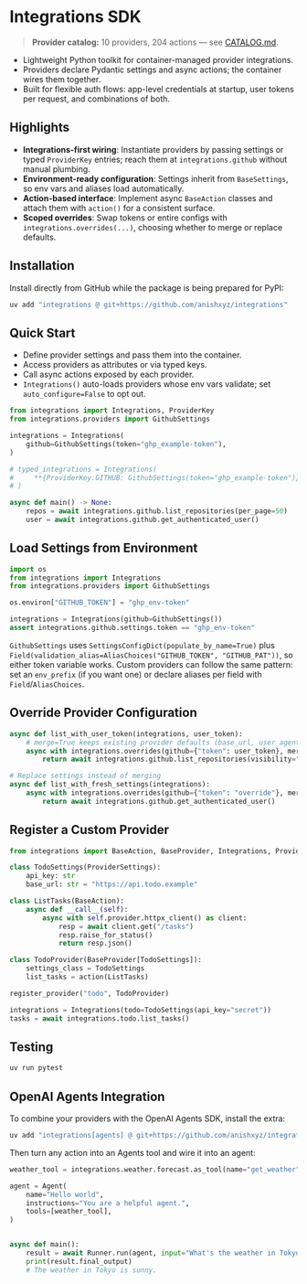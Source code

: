 # Integrations SDK
> **Provider catalog:** 10 providers, 204 actions — see [CATALOG.md](CATALOG.md).

- Lightweight Python toolkit for container-managed provider integrations.
- Providers declare Pydantic settings and async actions; the container wires them together.
- Built for flexible auth flows: app-level credentials at startup, user tokens per request, and combinations of both.

## Highlights
- **Integrations-first wiring**: Instantiate providers by passing settings or typed `ProviderKey` entries; reach them at `integrations.github` without manual plumbing.
- **Environment-ready configuration**: Settings inherit from `BaseSettings`, so env vars and aliases load automatically.
- **Action-based interface**: Implement async `BaseAction` classes and attach them with `action()` for a consistent surface.
- **Scoped overrides**: Swap tokens or entire configs with `integrations.overrides(...)`, choosing whether to merge or replace defaults.

## Installation
Install directly from GitHub while the package is being prepared for PyPI:

```bash
uv add "integrations @ git+https://github.com/anishxyz/integrations"
```

## Quick Start
- Define provider settings and pass them into the container.
- Access providers as attributes or via typed keys.
- Call async actions exposed by each provider.
- `Integrations()` auto-loads providers whose env vars validate; set `auto_configure=False` to opt out.

```python
from integrations import Integrations, ProviderKey
from integrations.providers import GithubSettings

integrations = Integrations(
    github=GithubSettings(token="ghp_example-token"),
)

# typed_integrations = Integrations(
#     **{ProviderKey.GITHUB: GithubSettings(token="ghp_example-token")}
# )

async def main() -> None:
    repos = await integrations.github.list_repositories(per_page=50)
    user = await integrations.github.get_authenticated_user()
```

## Load Settings from Environment
```python
import os
from integrations import Integrations
from integrations.providers import GithubSettings

os.environ["GITHUB_TOKEN"] = "ghp_env-token"

integrations = Integrations(github=GithubSettings())
assert integrations.github.settings.token == "ghp_env-token"
```

`GithubSettings` uses `SettingsConfigDict(populate_by_name=True)` plus `Field(validation_alias=AliasChoices("GITHUB_TOKEN", "GITHUB_PAT"))`, so either token variable works. Custom providers can follow the same pattern: set an `env_prefix` (if you want one) or declare aliases per field with `Field`/`AliasChoices`.

## Override Provider Configuration
```python
async def list_with_user_token(integrations, user_token):
    # merge=True keeps existing provider defaults (base_url, user_agent, etc.)
    async with integrations.overrides(github={"token": user_token}, merge=True):
        return await integrations.github.list_repositories(visibility="private")

# Replace settings instead of merging
async def list_with_fresh_settings(integrations):
    async with integrations.overrides(github={"token": "override"}, merge=False):
        return await integrations.github.get_authenticated_user()
```

## Register a Custom Provider
```python
from integrations import BaseAction, BaseProvider, Integrations, ProviderSettings, action, register_provider

class TodoSettings(ProviderSettings):
    api_key: str
    base_url: str = "https://api.todo.example"

class ListTasks(BaseAction):
    async def __call__(self):
        async with self.provider.httpx_client() as client:
            resp = await client.get("/tasks")
            resp.raise_for_status()
            return resp.json()

class TodoProvider(BaseProvider[TodoSettings]):
    settings_class = TodoSettings
    list_tasks = action(ListTasks)

register_provider("todo", TodoProvider)

integrations = Integrations(todo=TodoSettings(api_key="secret"))
tasks = await integrations.todo.list_tasks()
```

## Testing
```bash
uv run pytest
```

## OpenAI Agents Integration
To combine your providers with the OpenAI Agents SDK, install the extra:

```bash
uv add "integrations[agents] @ git+https://github.com/anishxyz/integrations"
```

Then turn any action into an Agents tool and wire it into an agent:

```python
weather_tool = integrations.weather.forecast.as_tool(name="get_weather")

agent = Agent(
    name="Hello world",
    instructions="You are a helpful agent.",
    tools=[weather_tool],
)


async def main():
    result = await Runner.run(agent, input="What's the weather in Tokyo?")
    print(result.final_output)
    # The weather in Tokyo is sunny.
```
